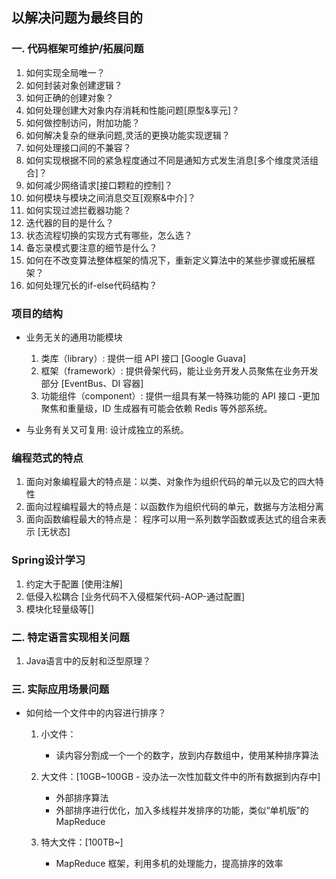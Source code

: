 ## 以解决问题为最终目的 ##

### <b>一. 代码框架可维护/拓展问题</b> ###
1. 如何实现全局唯一？
2. 如何封装对象创建逻辑？
3. 如何正确的创建对象？
4. 如何处理创建大对象内存消耗和性能问题[原型&享元]？
5. 如何做控制访问，附加功能？
6. 如何解决复杂的继承问题,灵活的更换功能实现逻辑？
7. 如何处理接口间的不兼容？
8. 如何实现根据不同的紧急程度通过不同是通知方式发生消息[多个维度灵活组合]？
9. 如何减少网络请求[接口颗粒的控制]？
10. 如何模块与模块之间消息交互[观察&中介]？
11. 如何实现过滤拦截器功能？
12. 迭代器的目的是什么？
13. 状态流程切换的实现方式有哪些，怎么选？
14. 备忘录模式要注意的细节是什么？
15. 如何在不改变算法整体框架的情况下，重新定义算法中的某些步骤或拓展框架？
16. 如何处理冗长的if-else代码结构？ 

### <b>项目的结构</b> ###
- 业务无关的通用功能模块
    1. 类库（library）: 提供一组 API 接口 [Google Guava] 
    2. 框架（framework）: 提供骨架代码，能让业务开发人员聚焦在业务开发部分 [EventBus、DI 容器]
    3. 功能组件（component）: 提供一组具有某一特殊功能的 API 接口
        -更加聚焦和重量级，ID 生成器有可能会依赖 Redis 等外部系统。

- 与业务有关又可复用: 设计成独立的系统。

### <b>编程范式的特点</b> ###
1. 面向对象编程最大的特点是：以类、对象作为组织代码的单元以及它的四大特性
2. 面向过程编程最大的特点是：以函数作为组织代码的单元，数据与方法相分离
3. 面向函数编程最大的特点是： 程序可以用一系列数学函数或表达式的组合来表示 [无状态]

### <b>Spring设计学习</b> ###
1. 约定大于配置 [使用注解]
2. 低侵入松耦合 [业务代码不入侵框架代码-AOP-通过配置]
3. 模块化轻量级等[]


### <b>二. 特定语言实现相关问题</b> ###
1. Java语言中的反射和泛型原理？

### <b>三. 实际应用场景问题</b> ###
- 如何给一个文件中的内容进行排序？
    1. 小文件：
        - 读内容分割成一个一个的数字，放到内存数组中，使用某种排序算法

    2. 大文件：[10GB~100GB - 没办法一次性加载文件中的所有数据到内存中]
        - 外部排序算法
        - 外部排序进行优化，加入多线程并发排序的功能，类似“单机版”的 MapReduce

    3. 特大文件：[100TB~]
        - MapReduce 框架，利用多机的处理能力，提高排序的效率












